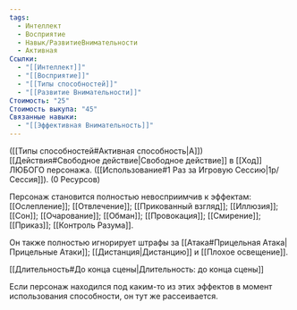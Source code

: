```yaml
---
tags:
  - Интеллект
  - Восприятие
  - Навык/РазвитиеВнимательности
  - Активная
Ссылки:
  - "[[Интеллект]]"
  - "[[Восприятие]]"
  - "[[Типы способностей]]"
  - "[[Развитие Внимательности]]"
Стоимость: "25"
Стоимость выкупа: "45"
Связанные навыки:
  - "[[Эффективная Внимательность]]"
---
```

([[Типы способностей#Активная способность|А]]) [[Действия#Свободное действие|Свободное действие]] в [[Ход]] ЛЮБОГО персонажа. ([[Использование#1 Раз за Игровую Сессию|1р/Сессия]]). (0 Ресурсов)

Персонаж становится полностью невосприимчив к эффектам:  [[Ослепление]]; [[Отвлечение]]; [[Прикованный взгляд]]; [[Иллюзия]]; [[Сон]]; [[Очарование]]; [[Обман]]; [[Провокация]]; [[Смирение]]; [[Приказ]]; [[Контроль Разума]]. 

Он также полностью игнорирует штрафы за [[Атака#Прицельная Атака|Прицельные Атаки]]; [[Дистанция|Дистанцию]] и [[Плохое освещение]].

[[Длительность#До конца сцены|Длительность: до конца сцены]]

Если персонаж находился под каким-то из этих эффектов в момент использования способности, он тут же рассеивается. 

